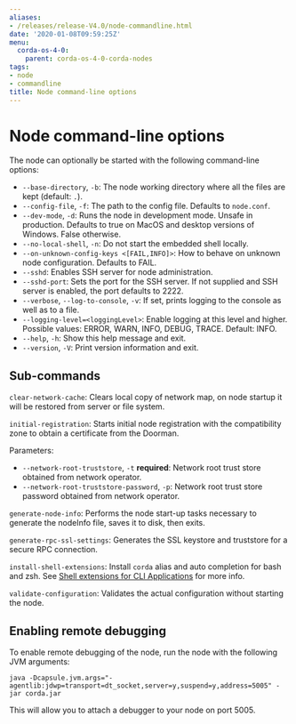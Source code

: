 ```yaml
---
aliases:
- /releases/release-V4.0/node-commandline.html
date: '2020-01-08T09:59:25Z'
menu:
  corda-os-4-0:
    parent: corda-os-4-0-corda-nodes
tags:
- node
- commandline
title: Node command-line options
---
```



# Node command-line options

The node can optionally be started with the following command-line options:


* `--base-directory`, `-b`: The node working directory where all the files are kept (default: `.`).
* `--config-file`, `-f`: The path to the config file. Defaults to `node.conf`.
* `--dev-mode`, `-d`: Runs the node in development mode. Unsafe in production. Defaults to true on MacOS and desktop versions of Windows. False otherwise.
* `--no-local-shell`, `-n`: Do not start the embedded shell locally.
* `--on-unknown-config-keys <[FAIL,INFO]>`: How to behave on unknown node configuration. Defaults to FAIL.
* `--sshd`: Enables SSH server for node administration.
* `--sshd-port`: Sets the port for the SSH server. If not supplied and SSH server is enabled, the port defaults to 2222.
* `--verbose`, `--log-to-console`, `-v`: If set, prints logging to the console as well as to a file.
* `--logging-level=<loggingLevel>`: Enable logging at this level and higher. Possible values: ERROR, WARN, INFO, DEBUG, TRACE. Default: INFO.
* `--help`, `-h`: Show this help message and exit.
* `--version`, `-V`: Print version information and exit.


## Sub-commands

`clear-network-cache`: Clears local copy of network map, on node startup it will be restored from server or file system.

`initial-registration`: Starts initial node registration with the compatibility zone to obtain a certificate from the Doorman.

Parameters:


* `--network-root-truststore`, `-t` **required**: Network root trust store obtained from network operator.
* `--network-root-truststore-password`, `-p`: Network root trust store password obtained from network operator.

`generate-node-info`: Performs the node start-up tasks necessary to generate the nodeInfo file, saves it to disk, then exits.

`generate-rpc-ssl-settings`: Generates the SSL keystore and truststore for a secure RPC connection.

`install-shell-extensions`: Install `corda` alias and auto completion for bash and zsh. See [Shell extensions for CLI Applications](cli-application-shell-extensions.md) for more info.

`validate-configuration`: Validates the actual configuration without starting the node.



## Enabling remote debugging

To enable remote debugging of the node, run the node with the following JVM arguments:

`java -Dcapsule.jvm.args="-agentlib:jdwp=transport=dt_socket,server=y,suspend=y,address=5005" -jar corda.jar`

This will allow you to attach a debugger to your node on port 5005.

